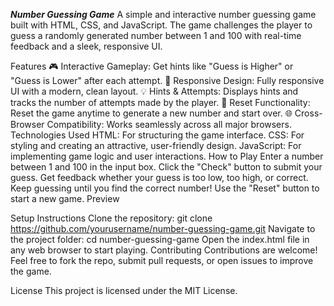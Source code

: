 ***Number Guessing Game***
A simple and interactive number guessing game built with HTML, CSS, and JavaScript. The game challenges the player to guess a randomly generated number between 1 and 100 with real-time feedback and a sleek, responsive UI.

Features
🎮 Interactive Gameplay: Get hints like "Guess is Higher" or "Guess is Lower" after each attempt.
🎯 Responsive Design: Fully responsive UI with a modern, clean layout.
💡 Hints & Attempts: Displays hints and tracks the number of attempts made by the player.
🔄 Reset Functionality: Reset the game anytime to generate a new number and start over.
🌐 Cross-Browser Compatibility: Works seamlessly across all major browsers.
Technologies Used
HTML: For structuring the game interface.
CSS: For styling and creating an attractive, user-friendly design.
JavaScript: For implementing game logic and user interactions.
How to Play
Enter a number between 1 and 100 in the input box.
Click the "Check" button to submit your guess.
Get feedback whether your guess is too low, too high, or correct.
Keep guessing until you find the correct number!
Use the "Reset" button to start a new game.
Preview

Setup Instructions
Clone the repository:
git clone https://github.com/yourusername/number-guessing-game.git
Navigate to the project folder:
cd number-guessing-game
Open the index.html file in any web browser to start playing.
Contributing
Contributions are welcome! Feel free to fork the repo, submit pull requests, or open issues to improve the game.

License
This project is licensed under the MIT License.

